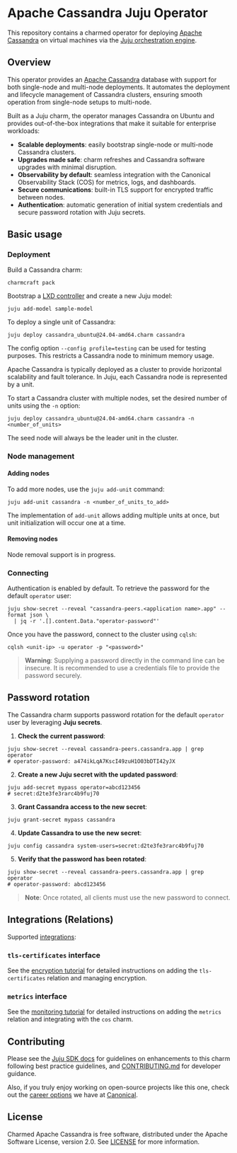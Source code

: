 # Apache Cassandra Juju Operator

This repository contains a charmed operator for deploying [Apache Cassandra](https://cassandra.apache.org/_/cassandra-basics.html) on virtual machines via the [Juju orchestration engine](https://juju.is/).

## Overview

This operator provides an [Apache Cassandra](https://cassandra.apache.org/) database with support for both single-node and multi-node deployments. It automates the deployment and lifecycle management of Cassandra clusters, ensuring smooth operation from single-node setups to multi-node.

Built as a Juju charm, the operator manages Cassandra on Ubuntu and provides out-of-the-box integrations that make it suitable for enterprise workloads:

* **Scalable deployments**: easily bootstrap single-node or multi-node Cassandra clusters.
* **Upgrades made safe**: charm refreshes and Cassandra software upgrades with minimal disruption.
* **Observability by default**: seamless integration with the Canonical Observability Stack (COS) for metrics, logs, and dashboards.
* **Secure communications**: built-in TLS support for encrypted traffic between nodes.
* **Authentication**: automatic generation of initial system credentials and secure password rotation with Juju secrets.

## Basic usage

### Deployment

Build a Cassandra charm:

```shell
charmcraft pack
```

Bootstrap a [LXD controller](https://juju.is/docs/olm/lxd#heading--create-a-controller) and create a new Juju model:

```shell
juju add-model sample-model
```

To deploy a single unit of Cassandra:

```shell
juju deploy cassandra_ubuntu@24.04-amd64.charm cassandra
```

The config option `--config profile=testing` can be used for testing purposes. This restricts a Cassandra node to minimum memory usage.

Apache Cassandra is typically deployed as a cluster to provide horizontal scalability and fault tolerance. In Juju, each Cassandra node is represented by a unit.

To start a Cassandra cluster with multiple nodes, set the desired number of units using the `-n` option:

```shell
juju deploy cassandra_ubuntu@24.04-amd64.charm cassandra -n <number_of_units>
```

The seed node will always be the leader unit in the cluster.

### Node management

#### Adding nodes

To add more nodes, use the `juju add-unit` command:

```shell
juju add-unit cassandra -n <number_of_units_to_add>
```

The implementation of `add-unit` allows adding multiple units at once, but unit initialization will occur one at a time.

#### Removing nodes

Node removal support is in progress.

### Connecting

Authentication is enabled by default.
To retrieve the password for the default `operator` user:

```shell
juju show-secret --reveal "cassandra-peers.<application name>.app" --format json \
  | jq -r '.[].content.Data."operator-password"'
```

Once you have the password, connect to the cluster using `cqlsh`:

```shell
cqlsh <unit-ip> -u operator -p "<password>"
```

> **Warning**: Supplying a password directly in the command line can be insecure.
> It is recommended to use a credentials file to provide the password securely.

## Password rotation

The Cassandra charm supports password rotation for the default `operator` user by leveraging **Juju secrets**.

1. **Check the current password**:

```shell
juju show-secret --reveal cassandra-peers.cassandra.app | grep operator
# operator-password: a474ikLqA7KscI49zuH1O03bDTI42yJX
```

2. **Create a new Juju secret with the updated password**:

```shell
juju add-secret mypass operator=abcd123456
# secret:d2te3fe3rarc4b9fuj70
```

3. **Grant Cassandra access to the new secret**:

```shell
juju grant-secret mypass cassandra
```

4. **Update Cassandra to use the new secret**:

```shell
juju config cassandra system-users=secret:d2te3fe3rarc4b9fuj70
```

5. **Verify that the password has been rotated**:

```shell
juju show-secret --reveal cassandra-peers.cassandra.app | grep operator
# operator-password: abcd123456
```

> **Note**: Once rotated, all clients must use the new password to connect.

## Integrations (Relations)

Supported [integrations](https://juju.is/docs/olm/relations):

### `tls-certificates` interface

See the [encryption tutorial](docs/how-to/encryption.md) for detailed instructions on adding the `tls-certificates` relation and managing encryption.

### `metrics` interface

See the [monitoring tutorial](docs/how-to/monitoring.md) for detailed instructions on adding the `metrics` relation and integrating with the `cos` charm.

## Contributing

Please see the [Juju SDK docs](https://juju.is/docs/sdk) for guidelines on enhancements to this charm following best practice guidelines, and [CONTRIBUTING.md](https://github.com/canonical/cassandra-operator/blob/main/CONTRIBUTING.md) for developer guidance.

Also, if you truly enjoy working on open-source projects like this one, check out the [career options](https://canonical.com/careers/all) we have at [Canonical](https://canonical.com/).

## License

Charmed Apache Cassandra is free software, distributed under the Apache Software License, version 2.0. See [LICENSE](https://github.com/canonical/cassandra-operator/blob/main/LICENSE) for more information.
